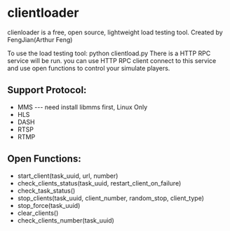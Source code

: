 clientloader
============

clienloader is a free, open source, lightweight load testing tool.
Created by FengJian(Arthur Feng)

To use the load testing tool:
python clientload.py
There is a HTTP RPC service will be run. you can use HTTP RPC client connect to this service and use open functions to control your simulate players.

Support Protocol:
---------------------------
* MMS --- need install libmms first, Linux Only
* HLS
* DASH
* RTSP
* RTMP

Open Functions:
---------------------------

* start_client(task_uuid, url, number)
* check_clients_status(task_uuid, restart_client_on_failure)
* check_task_status()
* stop_clients(task_uuid, client_number, random_stop, client_type)
* stop_force(task_uuid)
* clear_clients()
* check_clients_number(task_uuid)
